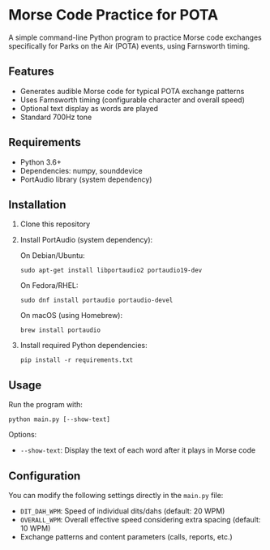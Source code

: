 # Morse Code Practice for POTA

A simple command-line Python program to practice Morse code exchanges specifically for Parks on the Air (POTA) events, using Farnsworth timing.

## Features

- Generates audible Morse code for typical POTA exchange patterns
- Uses Farnsworth timing (configurable character and overall speed)
- Optional text display as words are played
- Standard 700Hz tone

## Requirements

- Python 3.6+
- Dependencies: numpy, sounddevice
- PortAudio library (system dependency)

## Installation

1. Clone this repository

2. Install PortAudio (system dependency):
   
   On Debian/Ubuntu:
   ```
   sudo apt-get install libportaudio2 portaudio19-dev
   ```
   
   On Fedora/RHEL:
   ```
   sudo dnf install portaudio portaudio-devel
   ```
   
   On macOS (using Homebrew):
   ```
   brew install portaudio
   ```

3. Install required Python dependencies:
   ```
   pip install -r requirements.txt
   ```

## Usage

Run the program with:

```
python main.py [--show-text]
```

Options:
- `--show-text`: Display the text of each word after it plays in Morse code

## Configuration

You can modify the following settings directly in the `main.py` file:

- `DIT_DAH_WPM`: Speed of individual dits/dahs (default: 20 WPM)
- `OVERALL_WPM`: Overall effective speed considering extra spacing (default: 10 WPM)
- Exchange patterns and content parameters (calls, reports, etc.)
